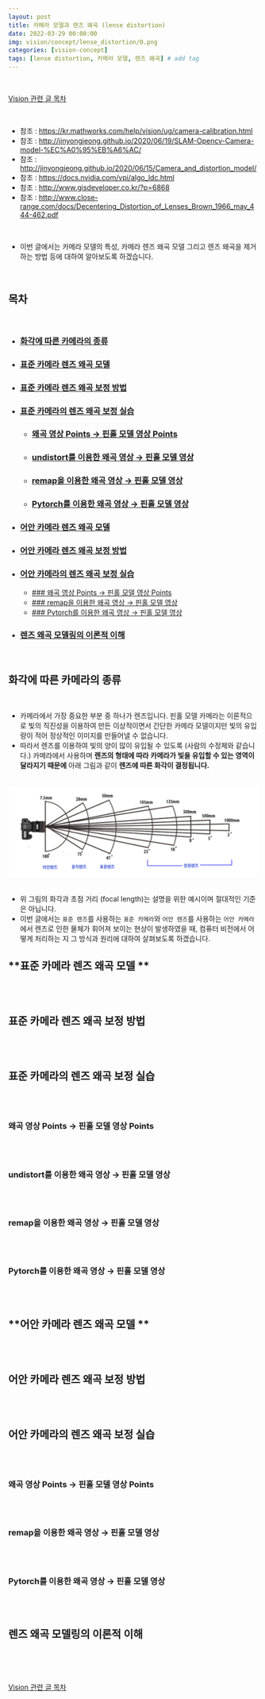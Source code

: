 ```yaml
---
layout: post
title: 카메라 모델과 렌즈 왜곡 (lense distortion)
date: 2022-03-29 00:00:00
img: vision/concept/lense_distortion/0.png
categories: [vision-concept] 
tags: [lense distortion, 카메라 모델, 렌즈 왜곡] # add tag
---
```


<br>

[Vision 관련 글 목차](https://gaussian37.github.io/vision-concept-table/)

<br>

- 참조 : https://kr.mathworks.com/help/vision/ug/camera-calibration.html
- 참조 : http://jinyongjeong.github.io/2020/06/19/SLAM-Opencv-Camera-model-%EC%A0%95%EB%A6%AC/
- 참조 : http://jinyongjeong.github.io/2020/06/15/Camera_and_distortion_model/
- 참조 : https://docs.nvidia.com/vpi/algo_ldc.html
- 참조 : http://www.gisdeveloper.co.kr/?p=6868
- 참조 : http://www.close-range.com/docs/Decentering_Distortion_of_Lenses_Brown_1966_may_444-462.pdf

<br>

- 이번 글에서는 카메라 모델의 특성, 카메라 렌즈 왜곡 모델 그리고 렌즈 왜곡을 제거하는 방법 등에 대하여 알아보도록 하겠습니다.

<br>

## **목차**

<br>

- ### [화각에 따른 카메라의 종류](#)
- ### [표준 카메라 렌즈 왜곡 모델 ](#)
- ### [표준 카메라 렌즈 왜곡 보정 방법](#)
- ### [표준 카메라의 렌즈 왜곡 보정 실습](#)
    - ### [왜곡 영상 Points → 핀홀 모델 영상 Points](#)
    - ### [undistort를 이용한 왜곡 영상 → 핀홀 모델 영상](#)
    - ### [remap을 이용한 왜곡 영상 → 핀홀 모델 영상](#)
    - ### [Pytorch를 이용한 왜곡 영상 → 핀홀 모델 영상](#)
- ### [어안 카메라 렌즈 왜곡 모델 ](#)
- ### [어안 카메라 렌즈 왜곡 보정 방법](#)
- ### [어안 카메라의 렌즈 왜곡 보정 실습](#)
    - [### 왜곡 영상 Points → 핀홀 모델 영상 Points](#)
    - [### remap을 이용한 왜곡 영상 → 핀홀 모델 영상](#)
    - [### Pytorch를 이용한 왜곡 영상 → 핀홀 모델 영상](#)
- ### [렌즈 왜곡 모델링의 이론적 이해](#)

<br>

## **화각에 따른 카메라의 종류**

<br>

- 카메라에서 가장 중요한 부분 중 하나가 렌즈입니다. 핀홀 모델 카메라는 이론적으로 빛의 직진성을 이용하여 만든 이상적이면서 간단한 카메라 모델이지만 빛의 유입량이 적어 정상적인 이미지를 만들어낼 수 없습니다.
- 따라서 렌즈를 이용하여 빛의 양이 많이 유입될 수 있도록 (사람의 수정체와 같습니다.) 카메라에서 사용하며 **렌즈의 형태에 따라 카메라가 빛을 유입할 수 있는 영역이 달라지기 때문에** 아래 그림과 같이 **렌즈에 따른 화각이 결정됩니다.**

<br>
<center><img src="../assets/img/vision/concept/lense_distortion/1.png" alt="Drawing" style="width: 600px;"/></center>
<br>

- 위 그림의 화각과 초점 거리 (focal length)는 설명을 위한 예시이며 절대적인 기준은 아닙니다.
- 이번 글에서는 `표준 렌즈`를 사용하는 `표준 카메라`와 `어안 렌즈`를 사용하는 `어안 카메라`에서 렌즈로 인한 물체가 휘어져 보이는 현상이 발생하였을 때, 컴퓨터 비전에서 어떻게 처리하는 지 그 방식과 원리에 대하여 살펴보도록 하겠습니다.

## **표준 카메라 렌즈 왜곡 모델 **

<br>

<br>

## **표준 카메라 렌즈 왜곡 보정 방법**

<br>

<br>

## **표준 카메라의 렌즈 왜곡 보정 실습**

<br>

<br>

### **왜곡 영상 Points → 핀홀 모델 영상 Points**

<br>

<br>

### **undistort를 이용한 왜곡 영상 → 핀홀 모델 영상**

<br>

<br>

### **remap을 이용한 왜곡 영상 → 핀홀 모델 영상**

<br>

<br>

### **Pytorch를 이용한 왜곡 영상 → 핀홀 모델 영상**

<br>

<br>

## **어안 카메라 렌즈 왜곡 모델 **

<br>

<br>

## **어안 카메라 렌즈 왜곡 보정 방법**

<br>

<br>

## **어안 카메라의 렌즈 왜곡 보정 실습**

<br>

<br>

### **왜곡 영상 Points → 핀홀 모델 영상 Points**

<br>

<br>

### **remap을 이용한 왜곡 영상 → 핀홀 모델 영상**

<br>

<br>

### **Pytorch를 이용한 왜곡 영상 → 핀홀 모델 영상**

<br>

<br>

## **렌즈 왜곡 모델링의 이론적 이해**

<br>

<br>


<br>

[Vision 관련 글 목차](https://gaussian37.github.io/vision-concept-table/)

<br>